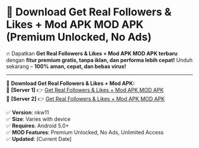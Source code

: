 # 🚀 Download Get Real Followers & Likes + Mod APK MOD APK (Premium Unlocked, No Ads)  

🔥 Dapatkan **Get Real Followers & Likes + Mod APK MOD APK terbaru** dengan **fitur premium gratis, tanpa iklan, dan performa lebih cepat!** Unduh sekarang – **100% aman, cepat, dan bebas virus!**  

---


🔽 **Download Get Real Followers & Likes + Mod APK:**  
🔹 **[Server 1]** 👉 [Get Real Followers & Likes + Mod APK MOD APK](https://apkcomod.com?title=Get_Real_Followers_&_Likes_+_Mod_APK)  
🔹 **[Server 2]** 👉 [Get Real Followers & Likes + Mod APK MOD APK](https://apkcomod.com?title=Get_Real_Followers_&_Likes_+_Mod_APK)  


✅ **Version**: nkw11  
✅ **Size**: Varies with device  
✅ **Requires**: Android 5.0+  
✅ **MOD Features**: Premium Unlocked, No Ads, Unlimited Access  
✅ **Updated**: [Current Date]  